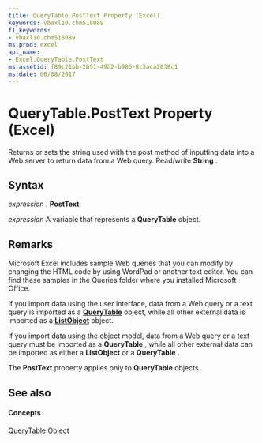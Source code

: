 ```yaml
---
title: QueryTable.PostText Property (Excel)
keywords: vbaxl10.chm518089
f1_keywords:
- vbaxl10.chm518089
ms.prod: excel
api_name:
- Excel.QueryTable.PostText
ms.assetid: f89c21bb-2b51-49b2-b986-8c3aca2038c1
ms.date: 06/08/2017
---
```



# QueryTable.PostText Property (Excel)

Returns or sets the string used with the post method of inputting data into a Web server to return data from a Web query. Read/write **String** .


## Syntax

 _expression_ . **PostText**

 _expression_ A variable that represents a **QueryTable** object.


## Remarks

Microsoft Excel includes sample Web queries that you can modify by changing the HTML code by using WordPad or another text editor. You can find these samples in the Queries folder where you installed Microsoft Office.

If you import data using the user interface, data from a Web query or a text query is imported as a **[QueryTable](querytable-object-excel.md)** object, while all other external data is imported as a **[ListObject](listobject-object-excel.md)** object.

If you import data using the object model, data from a Web query or a text query must be imported as a **QueryTable** , while all other external data can be imported as either a **ListObject** or a **QueryTable** .

The **PostText** property applies only to **QueryTable** objects.


## See also


#### Concepts


[QueryTable Object](querytable-object-excel.md)

